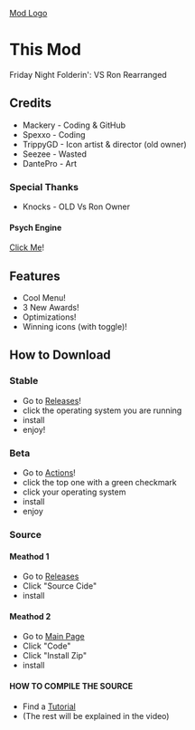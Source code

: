 [Mod Logo](https://github.com/homelikezero/VS-Ron-Rearranged/blob/main/art/logo.png)
# This Mod
Friday Night Folderin': VS Ron Rearranged

## Credits
* Mackery - Coding & GitHub
* Spexxo - Coding
* TrippyGD - Icon artist & director (old owner)
* Seezee - Wasted
* DantePro - Art

### Special Thanks
* Knocks - OLD Vs Ron Owner

#### Psych Engine
[Click Me](https://github.com/homelikezero/VS-Ron-Rearranged/README.md)!

## Features
* Cool Menu!
* 3 New Awards!
* Optimizations!
* Winning icons (with toggle)!

## How to Download

### Stable
* Go to [Releases](https://github.com/homelikezero/VS-Ron-Rearranged/releases)!
* click the operating system you are running
* install
* enjoy!

### Beta
* Go to [Actions](https://github.com/homelikezero/VS-Ron-Rearranged/actions)!
* click the top one with a green checkmark
* click your operating system
* install
* enjoy

### Source
#### Meathod 1
* Go to [Releases](https://github.com/homelikezero/VS-Ron-Rearranged/)
* Click "Source Cide"
* install

#### Meathod 2
* Go to [Main Page](https://github.com/homelikezero/VS-Ron-Rearranged)
* Click "Code"
* Click "Install Zip"
* install

#### HOW TO COMPILE THE SOURCE
* Find a [Tutorial](https://www.youtube.com/watch?v=rQIkKjFSpcQ)
* (The rest will be explained in the video)